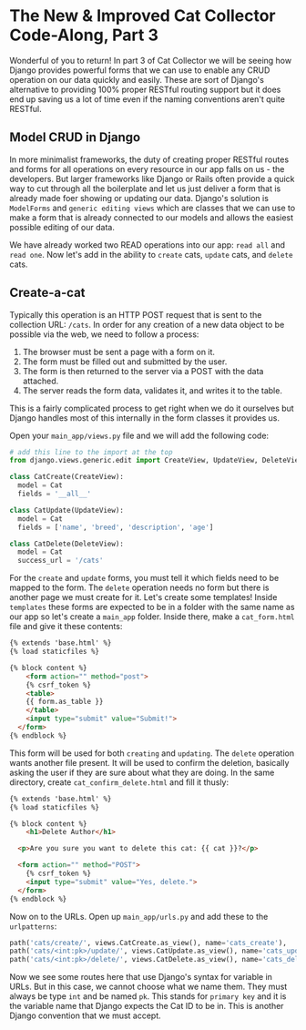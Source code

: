 # The New & Improved Cat Collector Code-Along, Part 3

Wonderful of you to return! In part 3 of Cat Collector we will be seeing how Django provides powerful forms that we can use to enable any CRUD operation on our data quickly and easily. These are sort of Django's alternative to providing 100% proper RESTful routing support but it does end up saving us a lot of time even if the naming conventions aren't quite RESTful.

## Model CRUD in Django

In more minimalist frameworks, the duty of creating proper RESTful routes and forms for all operations on every resource in our app falls on us - the developers. But larger frameworks like Django or Rails often provide a quick way to cut through all the boilerplate and let us just deliver a form that is already made foer showing or updating our data. Django's solution is `ModelForms` and `generic editing views` which are classes that we can use to make a form that is already connected to our models and allows the easiest possible editing of our data.

We have already worked two READ operations into our app: `read all` and `read one`. Now let's add in the ability to `create` cats, `update` cats, and `delete` cats.

## Create-a-cat

Typically this operation is an HTTP POST request that is sent to the collection URL: `/cats`. In order for any creation of a new data object to be possible via the web, we need to follow a process:

1. The browser must be sent a page with a form on it.
2. The form must be filled out and submitted by the user.
3. The form is then returned to the server via a POST with the data attached.
4. The server reads the form data, validates it, and writes it to the table.

This is a fairly complicated process to get right when we do it ourselves but Django handles most of this internally in the form classes it provides us.

Open your `main_app/views.py` file and we will add the following code:

```python
# add this line to the import at the top
from django.views.generic.edit import CreateView, UpdateView, DeleteView

class CatCreate(CreateView):
  model = Cat
  fields = '__all__'

class CatUpdate(UpdateView):
  model = Cat
  fields = ['name', 'breed', 'description', 'age']

class CatDelete(DeleteView):
  model = Cat
  success_url = '/cats'
```

For the `create` and `update` forms, you must tell it which fields need to be mapped to the form. The `delete` operation needs no form but there is another page we must create for it. Let's create some templates! Inside `templates` these forms are expected to be in a folder with the same name as our app so let's create a `main_app` folder. Inside there, make a `cat_form.html` file and give it these contents:

```html
{% extends 'base.html' %}
{% load staticfiles %}

{% block content %}
	<form action="" method="post">
    {% csrf_token %}
    <table>
    {{ form.as_table }}
    </table>
    <input type="submit" value="Submit!">
  </form>
{% endblock %}
```

This form will be used for both `creating` and `updating`. The `delete` operation wants another file present. It will be used to confirm the deletion, basically asking the user if they are sure about what they are doing. In the same directory, create `cat_confirm_delete.html` and fill it thusly:

```html
{% extends 'base.html' %}
{% load staticfiles %}

{% block content %}
	<h1>Delete Author</h1>

  <p>Are you sure you want to delete this cat: {{ cat }}?</p>

  <form action="" method="POST">
    {% csrf_token %}
    <input type="submit" value="Yes, delete.">
  </form>
{% endblock %}
```

Now on to the URLs. Open up `main_app/urls.py` and add these to the `urlpatterns`:

```python
path('cats/create/', views.CatCreate.as_view(), name='cats_create'),
path('cats/<int:pk>/update/', views.CatUpdate.as_view(), name='cats_update'),
path('cats/<int:pk>/delete/', views.CatDelete.as_view(), name='cats_delete'),
```

Now we see some routes here that use Django's syntax for variable in URLs. But in this case, we cannot choose what we name them. They must always be type `int` and be named `pk`. This stands for `primary key` and it is the variable name that Django expects the Cat ID to be in. This is another Django convention that we must accept.